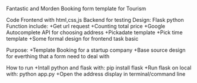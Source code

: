 Fantastic and Morden Booking form template for Tourism

Code Frontend with html,css,js
Backend for testing Design: Flask python
Function include:
+Get url request
+Counting total price
+Google Autocomplete API for choosing address
+Pickadate template
+Pick time template
+Some formal design for frontend task basic

Purpose:
+Template Booking for a startup company
+Base source design for everthing that a form need to deal with

How to run
+Intall python and flask with: pip install flask
+Run flask on local with: python app.py
+Open the address display in terminal/command line